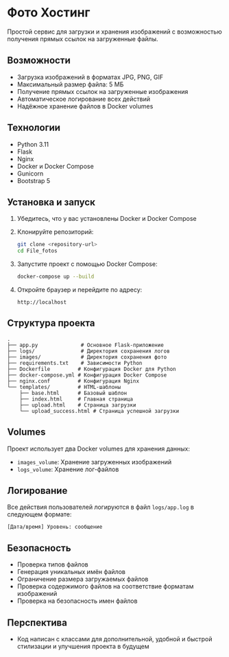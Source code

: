 # Фото Хостинг

Простой сервис для загрузки и хранения изображений с возможностью получения прямых ссылок на загруженные файлы.

## Возможности

- Загрузка изображений в форматах JPG, PNG, GIF
- Максимальный размер файла: 5 МБ
- Получение прямых ссылок на загруженные изображения
- Автоматическое логирование всех действий
- Надёжное хранение файлов в Docker volumes

## Технологии

- Python 3.11
- Flask
- Nginx
- Docker и Docker Compose
- Gunicorn
- Bootstrap 5

## Установка и запуск

1. Убедитесь, что у вас установлены Docker и Docker Compose

2. Клонируйте репозиторий:
   ```bash
   git clone <repository-url>
   cd File_fotos
   ```

3. Запустите проект с помощью Docker Compose:
   ```bash
   docker-compose up --build
   ```

4. Откройте браузер и перейдите по адресу:
   ```
   http://localhost
   ```

## Структура проекта

```
.
├── app.py              # Основное Flask-приложение
├── logs/               # Директория сохранения логов
├── images/             # Директория сохранения фото
├── requirements.txt    # Зависимости Python
├── Dockerfile         # Конфигурация Docker для Python
├── docker-compose.yml # Конфигурация Docker Compose
├── nginx.conf         # Конфигурация Nginx
└── templates/         # HTML-шаблоны
    ├── base.html      # Базовый шаблон
    ├── index.html     # Главная страница
    ├── upload.html    # Страница загрузки
    └── upload_success.html # Страница успешной загрузки
```

## Volumes

Проект использует два Docker volumes для хранения данных:

- `images_volume`: Хранение загруженных изображений
- `logs_volume`: Хранение лог-файлов

## Логирование

Все действия пользователей логируются в файл `logs/app.log` в следующем формате:
```
[Дата/время] Уровень: сообщение
```

## Безопасность

- Проверка типов файлов
- Генерация уникальных имён файлов
- Ограничение размера загружаемых файлов
- Проверка содержимого файлов на соответствие форматам изображений
- Проверка на безопасность имен файлов

## Перспектива

- Код написан с классами для дополнительной, удобной и быстрой стилизации и улучшения проекта в будущем
